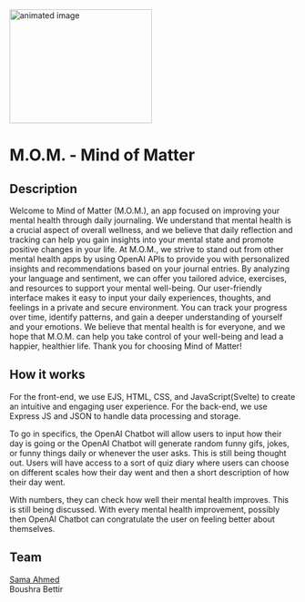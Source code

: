  <img src="https://user-images.githubusercontent.com/116927138/224470763-d70e54a1-3554-4ce5-99d6-80dc8059a10b.gif" alt="animated image" width="250" height="200"> 
 
 # M.O.M. - Mind of Matter

## Description
Welcome to Mind of Matter (M.O.M.), an app focused on improving your mental health through daily journaling. We understand that mental health is a crucial aspect of overall wellness, and we believe that daily reflection and tracking can help you gain insights into your mental state and promote positive changes in your life. At M.O.M., we strive to stand out from other mental health apps by using OpenAI APIs to provide you with personalized insights and recommendations based on your journal entries. By analyzing your language and sentiment, we can offer you tailored advice, exercises, and resources to support your mental well-being. Our user-friendly interface makes it easy to input your daily experiences, thoughts, and feelings in a private and secure environment. You can track your progress over time, identify patterns, and gain a deeper understanding of yourself and your emotions. We believe that mental health is for everyone, and we hope that M.O.M. can help you take control of your well-being and lead a happier, healthier life. Thank you for choosing Mind of Matter!


## How it works
For the front-end, we use EJS, HTML, CSS, and JavaScript(Svelte) to create an intuitive and engaging user experience. For the back-end, we use Express JS and JSON to handle data processing and storage.

To go in specifics, the OpenAI Chatbot will allow users to input how their day is going or the OpenAI Chatbot will generate random funny gifs, jokes, or funny things daily or whenever the user asks. This is still being thought out. Users will have access to a sort of quiz diary where users can choose on different scales how their day went and then a short description of how their day went.

With numbers, they can check how well their mental health improves. This is still being discussed. With every mental health improvement, possibly then OpenAI Chatbot can congratulate the user on feeling better about themselves.


## Team
[Sama Ahmed](https://github.com/26samaahmed) <br />
Boushra Bettir
